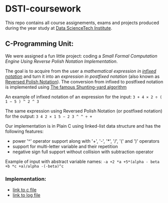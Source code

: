 # DSTI-coursework
This repo contains all course assignements, exams and projects produced during the year study at [Data ScienceTech Institute](https://www.datasciencetech.institute).

## C-Programming Unit:

We were assigned a fun little project: coding a *Small Formal Computation Engine Using Reverse Polish Notation Implementation*.

The goal is to acquire from the user a *mathematical expression in [infixed notation](https://en.wikipedia.org/wiki/Infix_notation)* and turn it into an *expression in postfixed notation* (also known as [Reversed Polish Notation](https://en.wikipedia.org/wiki/Reverse_Polish_notation)). The conversion from infixed to postfixed notation is implemented using [The famous Shunting-yard algorithm](https://en.wikipedia.org/wiki/Shunting-yard_algorithm)

An example of infixed notation of an expression for the input:
`3 + 4 × 2 ÷ ( 1 − 5 ) ^ 2 ^ 3`

The same expression using Reversed Polish Notation (or postfixed notation) for the output:
`3 4 2 × 1 5 − 2 3 ^ ^ ÷ +`

Our implementation is in Plain C using linked-list data structure and has the following features:
- power '^' operator support along with '+', '-', '*', '/', '(' and ')' operators
- support for multi-letter variable and their repetition
- negative sign full support without collision with subtraction operator

Example of input with abstract variable names: `-a +2 *a +5*(alpha - beta +b *c +a)/alpha -(-beta)^c`

### Implementation:

- [link to c file ](C-Programming-Unit/maher_formal_engine.c)
- [link to log file](C-Programming-Unit/MaherFormalEngine.log.txt)
